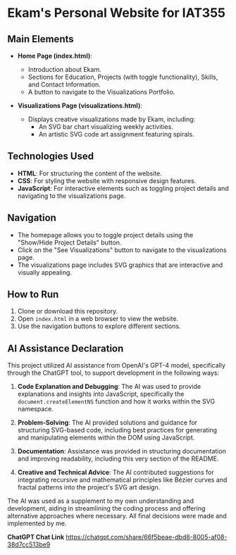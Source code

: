 # Ekam's Personal Website for IAT355

## Main Elements
- **Home Page (index.html)**: 
  - Introduction about Ekam.
  - Sections for Education, Projects (with toggle functionality), Skills, and Contact Information.
  - A button to navigate to the Visualizations Portfolio.

- **Visualizations Page (visualizations.html)**: 
  - Displays creative visualizations made by Ekam, including:
    - An SVG bar chart visualizing weekly activities.
    - An artistic SVG code art assignment featuring spirals.

## Technologies Used
- **HTML**: For structuring the content of the website.
- **CSS**: For styling the website with responsive design features.
- **JavaScript**: For interactive elements such as toggling project details and navigating to the visualizations page.

## Navigation
- The homepage allows you to toggle project details using the "Show/Hide Project Details" button.
- Click on the "See Visualizations" button to navigate to the visualizations page.
- The visualizations page includes SVG graphics that are interactive and visually appealing.

## How to Run
1. Clone or download this repository.
2. Open `index.html` in a web browser to view the website.
3. Use the navigation buttons to explore different sections.

## AI Assistance Declaration

This project utilized AI assistance from OpenAI's GPT-4 model, specifically through the ChatGPT tool, to support development in the following ways:

1. **Code Explanation and Debugging**: The AI was used to provide explanations and insights into JavaScript, specifically the `document.createElementNS` function and how it works within the SVG namespace.
   
2. **Problem-Solving**: The AI provided solutions and guidance for structuring SVG-based code, including best practices for generating and manipulating elements within the DOM using JavaScript.
   
3. **Documentation**: Assistance was provided in structuring documentation and improving readability, including this very section of the README.
   
4. **Creative and Technical Advice**: The AI contributed suggestions for integrating recursive and mathematical principles like Bézier curves and fractal patterns into the project's SVG art design.

The AI was used as a supplement to my own understanding and development, aiding in streamlining the coding process and offering alternative approaches where necessary. All final decisions were made and implemented by me.

**ChatGPT Chat Link**
https://chatgpt.com/share/66f5beae-dbd8-8005-af08-38d7cc513be9
